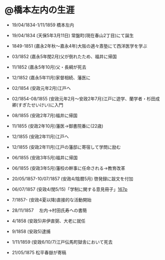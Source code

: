 @橋本左内の生涯
===============

- 19/04/1834-1/11/1859 橋本左内
- 19/04/1834 (天保5年3月11日) 常盤町(現在春山2丁目)にて誕生
- 1849-1851 (嘉永2年秋〜嘉永4年)大阪の適々斎塾にて西洋医学を学ぶ
- 03/1852 (嘉永5年閏2月)父が倒れたため、福井に帰国
- 11/1852 (嘉永5年10月)父・長綱が死去
- 12/1852 (嘉永5年11月)家督相続、藩医に
- 02/1854 (安政元年2月)江戸へ
- 02/1854-08/1855 (安政元年2月〜安政2年7月)江戸に遊学、蘭学者・杉田成卿(すぎたせいけい)に入門
- 08/1855 (安政2年7月)福井に帰国
- 11/1855 (安政2年10月)藩医→御書院番に(22歳)
- 12/1855 (安政2年11月)江戸へ
- 12/1855 (安政2年11月)江戸の藩邸に寄宿して学問に励む
- 06/1855 (安政3年5月)福井に帰国
- 06/1855 (安政3年5月)藩校の幹事に任命される→教育改革

- 20/05/1857-10/07/1857 (安政4/陰暦5月) 啓発録に跋文を付加
- 06/07/1857 (安政4/閏5/15)「学制に関する意見冊子」[167p](https://app.box.com/s/oryzo01k31shmcc1xairf8watn9gt0xh)
- 7/1857- (安政4夏以降)直接的な活動開始
- 28/11/1857 　左内→村田氏寿への書簡
- 4/1858 (安政5)井伊直弼、大老に就任
- 9/1858 (安政5)逮捕
- 1/11/1859 (安政6/10/7)江戸伝馬町獄舎において死去

- 21/05/1875 松平春嶽が寄稿
